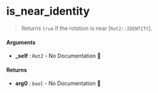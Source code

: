 # is\_near\_identity

>  Returns `true` if the rotation is near [`Rot2::IDENTITY`].

#### Arguments

- **\_self** : `Rot2` \- No Documentation 🚧

#### Returns

- **arg0** : `bool` \- No Documentation 🚧